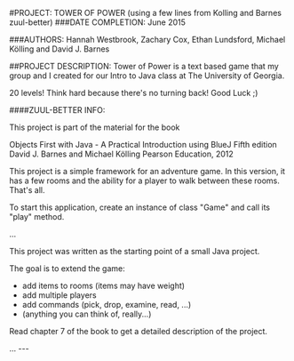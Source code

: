 #PROJECT: TOWER OF POWER 
(using a few lines from Kolling and Barnes zuul-better)
###DATE COMPLETION: June 2015

###AUTHORS: Hannah Westbrook, Zachary Cox, Ethan Lundsford, Michael Kölling and David J. Barnes

##PROJECT DESCRIPTION: 
Tower of Power is a text based game that my group and I created for our Intro to Java class at The University of Georgia. 

20 levels! Think hard because there's no turning back! Good Luck ;)

####ZUUL-BETTER INFO: 

This project is part of the material for the book

   Objects First with Java - A Practical Introduction using BlueJ
   Fifth edition
   David J. Barnes and Michael Kölling
   Pearson Education, 2012
   
This project is a simple framework for an adventure game. In this version,
it has a few rooms and the ability for a player to walk between these rooms.
That's all.

To start this application, create an instance of class "Game" and call its
"play" method.

...

This project was written as the starting point of a small Java project.

The goal is to extend the game:

  - add items to rooms (items may have weight)
  - add multiple players
  - add commands (pick, drop, examine, read, ...)
  - (anything you can think of, really...)

Read chapter 7 of the book to get a detailed description of the project.

... ---

